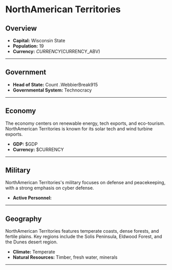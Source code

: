 # NorthAmerican Territories

## Overview

- **Capital:** Wisconsin State
- **Population:** 19
- **Currency:** $CURRENCY ($CURRENCY_ABV)

---

## Government

- **Head of State:** Count .WebbierBreak915
- **Governmental System:** Technocracy

---

## Economy
The economy centers on renewable energy, tech exports, and eco-tourism. NorthAmerican Territories is known for its solar tech and wind turbine exports.

- **GDP:** $GDP
- **Currency:** $CURRENCY

---

## Military
NorthAmerican Territories's military focuses on defense and peacekeeping, with a strong emphasis on cyber defense.

- **Active Personnel:** 

---

## Geography
NorthAmerican Territories features temperate coasts, dense forests, and fertile plains. Key regions include the Solis Peninsula, Eldwood Forest, and the Dunes desert region.

- **Climate:** Temperate
- **Natural Resources:** Timber, fresh water, minerals

---